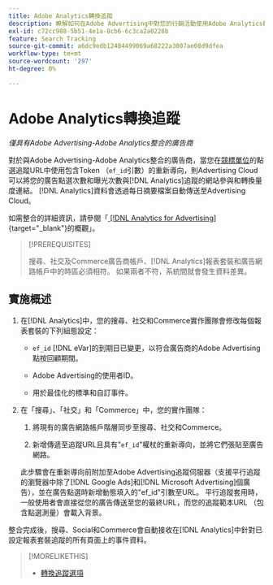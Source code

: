 ```yaml
---
title: Adobe Analytics轉換追蹤
description: 瞭解如何在Adobe Advertising中對您的行銷活動使用Adobe Analytics轉換追蹤。
exl-id: c72cc988-5b51-4e1a-8cb6-6c3ca2a0226b
feature: Search Tracking
source-git-commit: a6dc9edb12484499069a68222a3007ae08d9dfea
workflow-type: tm+mt
source-wordcount: '297'
ht-degree: 0%

---
```


# Adobe Analytics轉換追蹤

*僅具有Adobe Advertising-Adobe Analytics整合的廣告商*

對於與Adobe Advertising-Adobe Analytics整合的廣告商，當您在[競標單位](/help/search-social-commerce/glossary.md#a-b)的點選追蹤URL中使用包含Token （`ef_id`引數）的重新導向，則Advertising Cloud可以將您的廣告點選次數和曝光次數與[!DNL Analytics]追蹤的網站參與和轉換量度連結。 [!DNL Analytics]資料會透過每日摘要檔案自動傳送至Advertising Cloud。

如需整合的詳細資訊，請參閱「[ [!DNL Analytics for Advertising]](https://experienceleague.adobe.com/zh-hant/docs/advertising/integrations/analytics/overview){target="_blank"}的概觀」。

>[!PREREQUISITES]
>
> 搜尋、社交及Commerce廣告商帳戶、[!DNL Analytics]報表套裝和廣告網路帳戶中的時區必須相符。 如果兩者不符，系統間就會發生資料差異。

## 實施概述

1. 在[!DNL Analytics]中，您的搜尋、社交和Commerce實作團隊會修改每個報表套裝的下列組態設定：

   * `ef_id` [!DNL eVar]的到期日已變更，以符合廣告商的Adobe Advertising點按回顧期間。

   * Adobe Advertising的使用者ID。

   * 用於最佳化的標準和自訂事件。

1. 在「搜尋」、「社交」和「Commerce」中，您的實作團隊：

   1. 將現有的廣告網路帳戶階層同步至搜尋、社交和Commerce。

   1. 新增傳遞至追蹤URL且具有&quot;`ef_id`&quot;權杖的重新導向，並將它們張貼至廣告網路。

   此步驟會在重新導向前附加至Adobe Advertising追蹤伺服器（支援平行追蹤的瀏覽器中除了[!DNL Google Ads]和[!DNL Microsoft Advertising]個廣告），並在廣告點選時新增動態填入的&quot;ef_id&quot;引數至URL。 平行追蹤套用時，一般使用者會直接從您的廣告傳送至您的最終URL，而您的追蹤範本URL （包含點選測量）會載入背景。

整合完成後，搜尋、Social和Commerce會自動接收在[!DNL Analytics]中針對已設定報表套裝追蹤的所有頁面上的事件資料。

>[!MORELIKETHIS]
>
>* [轉換追蹤選項](conversion-tracking-about.md)

